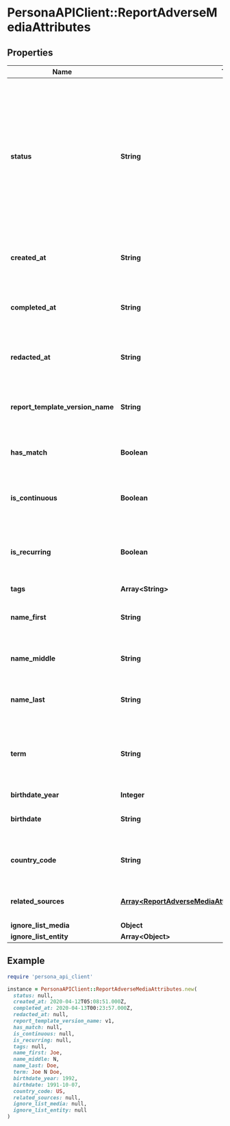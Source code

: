 # PersonaAPIClient::ReportAdverseMediaAttributes

## Properties

| Name | Type | Description | Notes |
| ---- | ---- | ----------- | ----- |
| **status** | **String** | The status of the report  Possible values: - pending - ready - errored  Do not assume this is a static enumeration; Persona may add new values in the future without a versioned update. | [optional] |
| **created_at** | **String** | The time the report was created in ISO 8601 format | [optional] |
| **completed_at** | **String** | The time the report completed processing in ISO 8601 format | [optional] |
| **redacted_at** | **String** | The time the report was redacted in ISO 8601 format | [optional] |
| **report_template_version_name** | **String** | The name of the report template version used for this report | [optional] |
| **has_match** | **Boolean** | Whether or not the report matched | [optional] |
| **is_continuous** | **Boolean** | Whether or not this report has been run more than once | [optional] |
| **is_recurring** | **Boolean** | Whether or not this report is scheduled to run in the future | [optional] |
| **tags** | **Array&lt;String&gt;** | Tags on the report | [optional] |
| **name_first** | **String** | The input first name of the search individual | [optional] |
| **name_middle** | **String** | The input middle name of the search individual | [optional] |
| **name_last** | **String** | The input last name of the search individual | [optional] |
| **term** | **String** | The input combined term used for searching (first + middle + last name) | [optional] |
| **birthdate_year** | **Integer** |  | [optional] |
| **birthdate** | **String** | The input DOB in YYYY-MM-DD format | [optional] |
| **country_code** | **String** | The input search country in alpha2 format | [optional] |
| **related_sources** | [**Array&lt;ReportAdverseMediaAttributesAllOfRelatedSourcesInner&gt;**](ReportAdverseMediaAttributesAllOfRelatedSourcesInner.md) | The sources that matched for the search | [optional] |
| **ignore_list_media** | **Object** |  | [optional] |
| **ignore_list_entity** | **Array&lt;Object&gt;** |  | [optional] |

## Example

```ruby
require 'persona_api_client'

instance = PersonaAPIClient::ReportAdverseMediaAttributes.new(
  status: null,
  created_at: 2020-04-12T05:08:51.000Z,
  completed_at: 2020-04-13T00:23:57.000Z,
  redacted_at: null,
  report_template_version_name: v1,
  has_match: null,
  is_continuous: null,
  is_recurring: null,
  tags: null,
  name_first: Joe,
  name_middle: N,
  name_last: Doe,
  term: Joe N Doe,
  birthdate_year: 1992,
  birthdate: 1991-10-07,
  country_code: US,
  related_sources: null,
  ignore_list_media: null,
  ignore_list_entity: null
)
```

